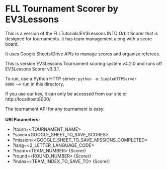 # FLL Tournament Scorer by EV3Lessons

This is a version of the FLLTutorials/EV3Lessons INTO Orbit Scorer that is designed for tournaments. It has team management along with a score board.

It uses Google Sheets/Drive APIs to manage scores and organize referees.

This is version EV3Lessons Tournament scoring system v4.2.0 and runs off EV3Lessons Scorer v3.3.1.

To run, use a Python HTTP server:
<code>python -m SimpleHTTPServer 8000</code> --> run in this directory,

If you use our key, it can only be accessed from our site or http://localhost:8000/

The tournament API for any tournament is easy:<br><br>
<b> URI Parameters: </b>
* ?tourn=<TOURNAMENT_NAME>
* ?save=<GOOGLE_SHEET_TO_SAVE_SCORES>
* ?mission=<GOOGLE_SHEET_TO_SAVE_MISSIONS_COMPLETED>
* ?lang=<2_LETTER_LANGUAGE_CODE>
* ?team=<TEAM_NUMBER> (Scorer)
* ?round=<ROUND_NUMBER> (Scorer)
* ?index=<TEAM_INDEX_TO_SAVE_TO> (Scorer)
